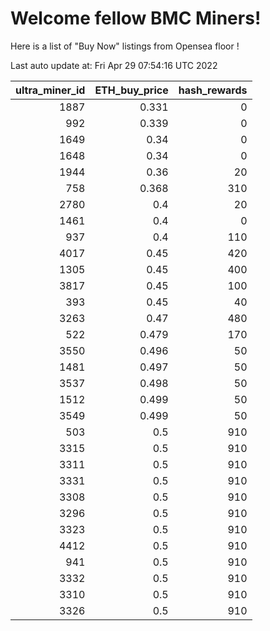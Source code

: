 # Welcome fellow BMC Miners!
Here is a list of "Buy Now" listings from Opensea floor !


Last auto update at: Fri Apr 29 07:54:16 UTC 2022


|   ultra_miner_id |   ETH_buy_price |   hash_rewards |
|-----------------:|----------------:|---------------:|
|             1887 |           0.331 |              0 |
|              992 |           0.339 |              0 |
|             1649 |           0.34  |              0 |
|             1648 |           0.34  |              0 |
|             1944 |           0.36  |             20 |
|              758 |           0.368 |            310 |
|             2780 |           0.4   |             20 |
|             1461 |           0.4   |              0 |
|              937 |           0.4   |            110 |
|             4017 |           0.45  |            420 |
|             1305 |           0.45  |            400 |
|             3817 |           0.45  |            100 |
|              393 |           0.45  |             40 |
|             3263 |           0.47  |            480 |
|              522 |           0.479 |            170 |
|             3550 |           0.496 |             50 |
|             1481 |           0.497 |             50 |
|             3537 |           0.498 |             50 |
|             1512 |           0.499 |             50 |
|             3549 |           0.499 |             50 |
|              503 |           0.5   |            910 |
|             3315 |           0.5   |            910 |
|             3311 |           0.5   |            910 |
|             3331 |           0.5   |            910 |
|             3308 |           0.5   |            910 |
|             3296 |           0.5   |            910 |
|             3323 |           0.5   |            910 |
|             4412 |           0.5   |            910 |
|              941 |           0.5   |            910 |
|             3332 |           0.5   |            910 |
|             3310 |           0.5   |            910 |
|             3326 |           0.5   |            910 |